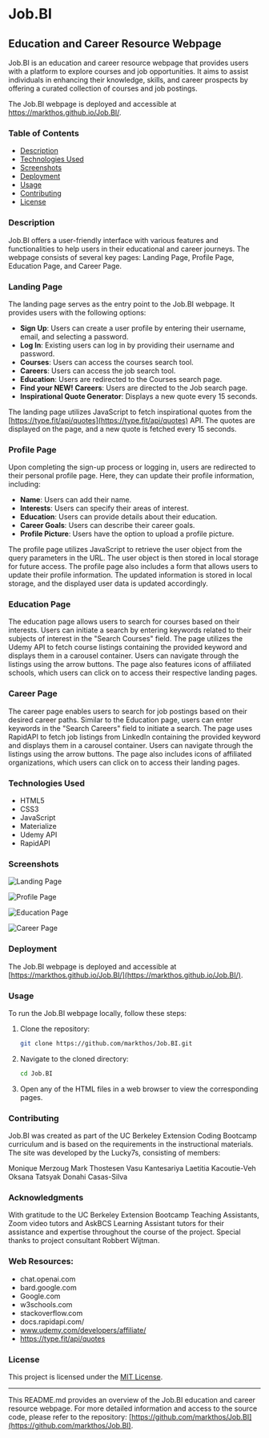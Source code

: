 # Job.BI 
## Education and Career Resource Webpage

Job.BI is an education and career resource webpage that provides users with a platform to explore courses and job opportunities. It aims to assist individuals in enhancing their knowledge, skills, and career prospects by offering a curated collection of courses and job postings.

The Job.BI webpage is deployed and accessible at https://markthos.github.io/Job.BI/.

### Table of Contents

- [Description](#description)
- [Technologies Used](#technologies-used)
- [Screenshots](#screenshots)
- [Deployment](#deployment)
- [Usage](#usage)
- [Contributing](#contributing)
- [License](#license)

### Description

Job.BI offers a user-friendly interface with various features and functionalities to help users in their educational and career journeys. The webpage consists of several key pages: Landing Page, Profile Page, Education Page, and Career Page.

### Landing Page

The landing page serves as the entry point to the Job.BI webpage. It provides users with the following options:

- **Sign Up**: Users can create a user profile by entering their username, email, and selecting a password.
- **Log In**: Existing users can log in by providing their username and password.
- **Courses**: Users can access the courses search tool.
- **Careers**: Users can access the job search tool.
- **Education**: Users are redirected to the Courses search page.
- **Find your NEW! Careers**: Users are directed to the Job search page.
- **Inspirational Quote Generator**: Displays a new quote every 15 seconds.

The landing page utilizes JavaScript to fetch inspirational quotes from the [https://type.fit/api/quotes](https://type.fit/api/quotes) API. The quotes are displayed on the page, and a new quote is fetched every 15 seconds.

### Profile Page

Upon completing the sign-up process or logging in, users are redirected to their personal profile page. Here, they can update their profile information, including:

- **Name**: Users can add their name.
- **Interests**: Users can specify their areas of interest.
- **Education**: Users can provide details about their education.
- **Career Goals**: Users can describe their career goals.
- **Profile Picture**: Users have the option to upload a profile picture.

The profile page utilizes JavaScript to retrieve the user object from the query parameters in the URL. The user object is then stored in local storage for future access. The profile page also includes a form that allows users to update their profile information. The updated information is stored in local storage, and the displayed user data is updated accordingly.

### Education Page

The education page allows users to search for courses based on their interests. Users can initiate a search by entering keywords related to their subjects of interest in the "Search Courses" field. The page utilizes the Udemy API to fetch course listings containing the provided keyword and displays them in a carousel container. Users can navigate through the listings using the arrow buttons. The page also features icons of affiliated schools, which users can click on to access their respective landing pages.

### Career Page

The career page enables users to search for job postings based on their desired career paths. Similar to the Education page, users can enter keywords in the "Search Careers" field to initiate a search. The page uses RapidAPI to fetch job listings from LinkedIn containing the provided keyword and displays them in a carousel container. Users can navigate through the listings using the arrow buttons. The page also includes icons of affiliated organizations, which users can click on to access their landing pages.

### Technologies Used

- HTML5
- CSS3
- JavaScript
- Materialize
- Udemy API
- RapidAPI

### Screenshots

![Landing Page](https://github.com/markthos/Job.BI/blob/main/screenshots/landing_page.png)

![Profile Page](https://github.com/markthos/Job.BI/blob/main/screenshots/profile_page.png)

![Education Page](https://github.com/markthos/Job.BI/blob/main/screenshots/education_page.png)

![Career Page](https://github.com/markthos/Job.BI/blob/main/screenshots/career_page.png)

### Deployment

The Job.BI webpage is deployed and accessible at [https://markthos.github.io/Job.BI/](https://markthos.github.io/Job.BI/).

### Usage

To run the Job.BI webpage locally, follow these steps:

1. Clone the repository:
   ```bash
   git clone https://github.com/markthos/Job.BI.git
   ```
2. Navigate to the cloned directory:
   ```bash
   cd Job.BI
   ```
3. Open any of the HTML files in a web browser to view the corresponding pages.


### Contributing
Job.BI was created as part of the UC Berkeley Extension Coding Bootcamp curriculum and is based on the requirements in the instructional materials. The site was developed by the Lucky7s, consisting of members:

Monique Merzoug
Mark Thostesen
Vasu Kantesariya
Laetitia Kacoutie-Veh
Oksana Tatsyak
Donahi Casas-Silva


### Acknowledgments

With gratitude to the UC Berkeley Extension Bootcamp Teaching Assistants, Zoom video tutors and AskBCS Learning Assistant tutors for their assistance and expertise throughout the course of the project. Special thanks to project consultant Robbert Wijtman. 

### Web Resources:

- chat.openai.com
- bard.google.com
- Google.com
- w3schools.com
- stackoverflow.com
- docs.rapidapi.com/
- www.udemy.com/developers/affiliate/
- https://type.fit/api/quotes



### License

This project is licensed under the [MIT License](LICENSE).

---

This README.md provides an overview of the Job.BI education and career resource webpage. For more detailed information and access to the source code, please refer to the repository: [https://github.com/markthos/Job.BI](https://github.com/markthos/Job.BI).